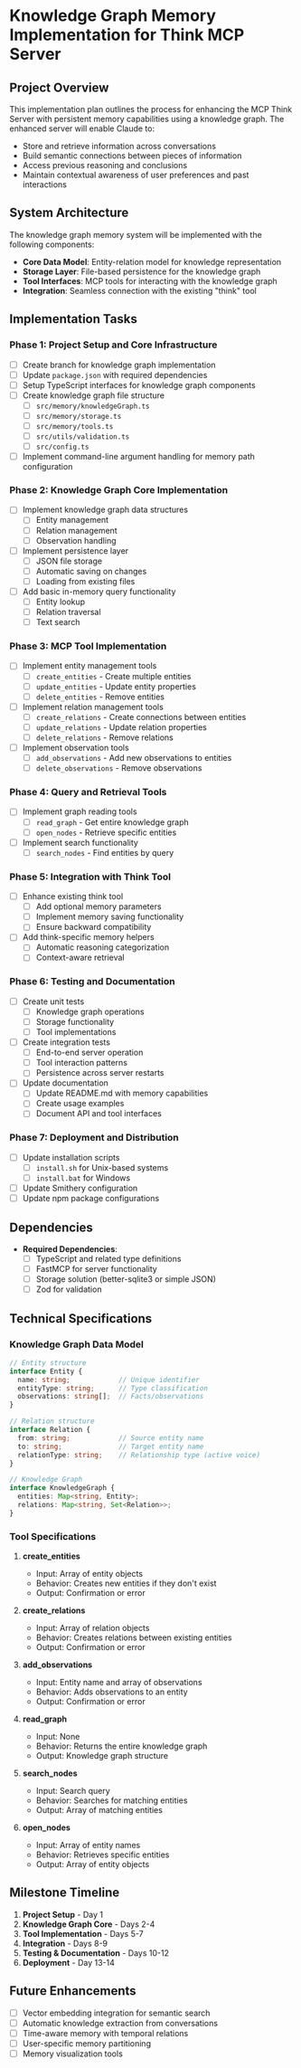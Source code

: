 # Knowledge Graph Memory Implementation for Think MCP Server

## Project Overview

This implementation plan outlines the process for enhancing the MCP Think Server with persistent memory capabilities using a knowledge graph. The enhanced server will enable Claude to:

- Store and retrieve information across conversations
- Build semantic connections between pieces of information
- Access previous reasoning and conclusions
- Maintain contextual awareness of user preferences and past interactions

## System Architecture

The knowledge graph memory system will be implemented with the following components:

- **Core Data Model**: Entity-relation model for knowledge representation
- **Storage Layer**: File-based persistence for the knowledge graph
- **Tool Interfaces**: MCP tools for interacting with the knowledge graph
- **Integration**: Seamless connection with the existing "think" tool

## Implementation Tasks

### Phase 1: Project Setup and Core Infrastructure

- [ ] Create branch for knowledge graph implementation
- [ ] Update `package.json` with required dependencies
- [ ] Setup TypeScript interfaces for knowledge graph components
- [ ] Create knowledge graph file structure
  - [ ] `src/memory/knowledgeGraph.ts`
  - [ ] `src/memory/storage.ts`
  - [ ] `src/memory/tools.ts`
  - [ ] `src/utils/validation.ts`
  - [ ] `src/config.ts`
- [ ] Implement command-line argument handling for memory path configuration

### Phase 2: Knowledge Graph Core Implementation

- [ ] Implement knowledge graph data structures
  - [ ] Entity management
  - [ ] Relation management
  - [ ] Observation handling
- [ ] Implement persistence layer
  - [ ] JSON file storage
  - [ ] Automatic saving on changes
  - [ ] Loading from existing files
- [ ] Add basic in-memory query functionality
  - [ ] Entity lookup
  - [ ] Relation traversal
  - [ ] Text search

### Phase 3: MCP Tool Implementation

- [ ] Implement entity management tools
  - [ ] `create_entities` - Create multiple entities
  - [ ] `update_entities` - Update entity properties
  - [ ] `delete_entities` - Remove entities
- [ ] Implement relation management tools
  - [ ] `create_relations` - Create connections between entities
  - [ ] `update_relations` - Update relation properties
  - [ ] `delete_relations` - Remove relations
- [ ] Implement observation tools
  - [ ] `add_observations` - Add new observations to entities
  - [ ] `delete_observations` - Remove observations

### Phase 4: Query and Retrieval Tools

- [ ] Implement graph reading tools
  - [ ] `read_graph` - Get entire knowledge graph
  - [ ] `open_nodes` - Retrieve specific entities
- [ ] Implement search functionality
  - [ ] `search_nodes` - Find entities by query

### Phase 5: Integration with Think Tool

- [ ] Enhance existing think tool
  - [ ] Add optional memory parameters
  - [ ] Implement memory saving functionality
  - [ ] Ensure backward compatibility
- [ ] Add think-specific memory helpers
  - [ ] Automatic reasoning categorization
  - [ ] Context-aware retrieval

### Phase 6: Testing and Documentation

- [ ] Create unit tests
  - [ ] Knowledge graph operations
  - [ ] Storage functionality
  - [ ] Tool implementations
- [ ] Create integration tests
  - [ ] End-to-end server operation
  - [ ] Tool interaction patterns
  - [ ] Persistence across server restarts
- [ ] Update documentation
  - [ ] Update README.md with memory capabilities
  - [ ] Create usage examples
  - [ ] Document API and tool interfaces

### Phase 7: Deployment and Distribution

- [ ] Update installation scripts
  - [ ] `install.sh` for Unix-based systems
  - [ ] `install.bat` for Windows
- [ ] Update Smithery configuration
- [ ] Update npm package configurations

## Dependencies

- **Required Dependencies**:
  - [ ] TypeScript and related type definitions
  - [ ] FastMCP for server functionality
  - [ ] Storage solution (better-sqlite3 or simple JSON)
  - [ ] Zod for validation

## Technical Specifications

### Knowledge Graph Data Model

```typescript
// Entity structure
interface Entity {
  name: string;            // Unique identifier
  entityType: string;      // Type classification
  observations: string[];  // Facts/observations
}

// Relation structure
interface Relation {
  from: string;            // Source entity name
  to: string;              // Target entity name  
  relationType: string;    // Relationship type (active voice)
}

// Knowledge Graph
interface KnowledgeGraph {
  entities: Map<string, Entity>;
  relations: Map<string, Set<Relation>>;
}
```

### Tool Specifications

1. **create_entities**
   - Input: Array of entity objects
   - Behavior: Creates new entities if they don't exist
   - Output: Confirmation or error

2. **create_relations**
   - Input: Array of relation objects
   - Behavior: Creates relations between existing entities
   - Output: Confirmation or error

3. **add_observations**
   - Input: Entity name and array of observations
   - Behavior: Adds observations to an entity
   - Output: Confirmation or error

4. **read_graph**
   - Input: None
   - Behavior: Returns the entire knowledge graph
   - Output: Knowledge graph structure

5. **search_nodes**
   - Input: Search query
   - Behavior: Searches for matching entities
   - Output: Array of matching entities

6. **open_nodes**
   - Input: Array of entity names
   - Behavior: Retrieves specific entities
   - Output: Array of entity objects

## Milestone Timeline

1. **Project Setup** - Day 1
2. **Knowledge Graph Core** - Days 2-4
3. **Tool Implementation** - Days 5-7
4. **Integration** - Days 8-9
5. **Testing & Documentation** - Days 10-12
6. **Deployment** - Day 13-14

## Future Enhancements

- [ ] Vector embedding integration for semantic search
- [ ] Automatic knowledge extraction from conversations
- [ ] Time-aware memory with temporal relations
- [ ] User-specific memory partitioning
- [ ] Memory visualization tools 